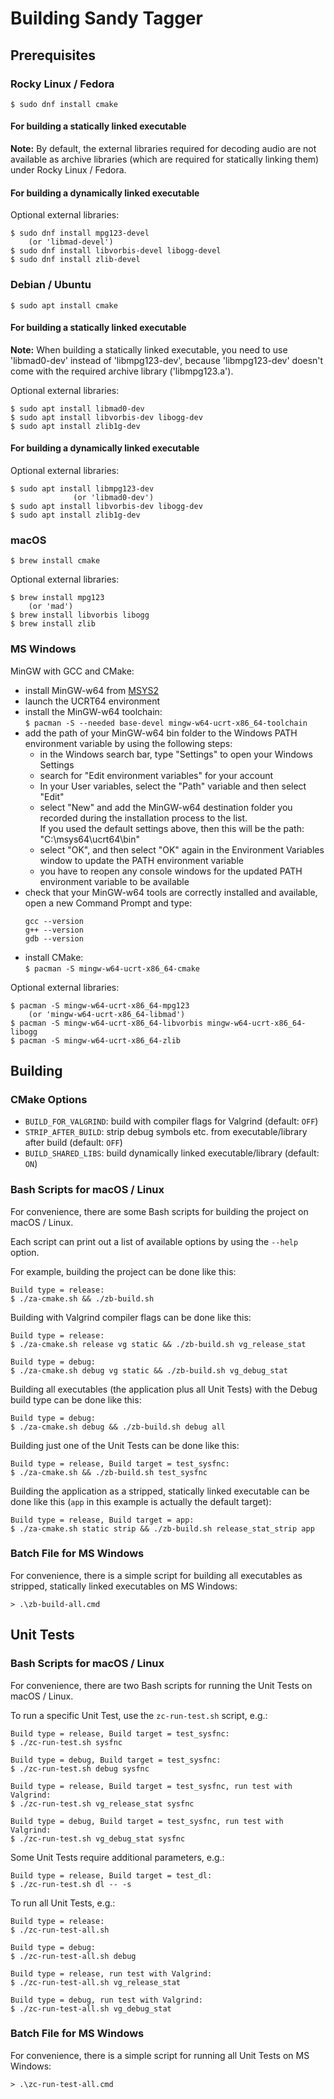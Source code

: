 # Building Sandy Tagger 

## Prerequisites

### Rocky Linux / Fedora

```
$ sudo dnf install cmake
```

#### For building a statically linked executable

**Note:** By default, the external libraries required for decoding audio are not available
as archive libraries (which are required for statically linking them) under Rocky Linux / Fedora.

#### For building a dynamically linked executable

Optional external libraries:

```
$ sudo dnf install mpg123-devel
    (or 'libmad-devel')
$ sudo dnf install libvorbis-devel libogg-devel
$ sudo dnf install zlib-devel
```

### Debian / Ubuntu

```
$ sudo apt install cmake
```

#### For building a statically linked executable

**Note:** When building a statically linked executable, you need to use 'libmad0-dev' instead
of 'libmpg123-dev', because 'libmpg123-dev' doesn't come with the required archive library ('libmpg123.a').

Optional external libraries:

```
$ sudo apt install libmad0-dev
$ sudo apt install libvorbis-dev libogg-dev
$ sudo apt install zlib1g-dev
```

#### For building a dynamically linked executable

Optional external libraries:

```
$ sudo apt install libmpg123-dev
              (or 'libmad0-dev')
$ sudo apt install libvorbis-dev libogg-dev
$ sudo apt install zlib1g-dev
```

### macOS

```
$ brew install cmake
```

Optional external libraries:

```
$ brew install mpg123
    (or 'mad')
$ brew install libvorbis libogg
$ brew install zlib
```

### MS Windows

MinGW with GCC and CMake:

- install MinGW-w64 from [MSYS2](https://www.msys2.org/)
- launch the UCRT64 environment
- install the MinGW-w64 toolchain:  
  `$ pacman -S --needed base-devel mingw-w64-ucrt-x86_64-toolchain`
- add the path of your MinGW-w64 bin folder to the Windows PATH environment variable by using the following steps:
    - in the Windows search bar, type "Settings" to open your Windows Settings
    - search for "Edit environment variables" for your account
    - In your User variables, select the "Path" variable and then select "Edit"
    - select "New" and add the MinGW-w64 destination folder you recorded during the installation process to the list.  
      If you used the default settings above, then this will be the path: "C:\msys64\ucrt64\bin"
    - select "OK", and then select "OK" again in the Environment Variables window to update the PATH environment variable
    - you have to reopen any console windows for the updated PATH environment variable to be available
- check that your MinGW-w64 tools are correctly installed and available, open a new Command Prompt and type:
    ```
    gcc --version
    g++ --version
    gdb --version
    ```
- install CMake:  
  `$ pacman -S mingw-w64-ucrt-x86_64-cmake`

Optional external libraries:

```
$ pacman -S mingw-w64-ucrt-x86_64-mpg123
    (or 'mingw-w64-ucrt-x86_64-libmad')
$ pacman -S mingw-w64-ucrt-x86_64-libvorbis mingw-w64-ucrt-x86_64-libogg
$ pacman -S mingw-w64-ucrt-x86_64-zlib
```

## Building

### CMake Options

- `BUILD_FOR_VALGRIND`: build with compiler flags for Valgrind (default: `OFF`)
- `STRIP_AFTER_BUILD`: strip debug symbols etc. from executable/library after build (default: `OFF`)
- `BUILD_SHARED_LIBS`: build dynamically linked executable/library (default: `ON`)

### Bash Scripts for macOS / Linux

For convenience, there are some Bash scripts for building the project on macOS / Linux.

Each script can print out a list of available options by using the `--help` option.

For example, building the project can be done like this:

```
Build type = release:
$ ./za-cmake.sh && ./zb-build.sh
```

Building with Valgrind compiler flags can be done like this:

```
Build type = release:
$ ./za-cmake.sh release vg static && ./zb-build.sh vg_release_stat

Build type = debug:
$ ./za-cmake.sh debug vg static && ./zb-build.sh vg_debug_stat
```

Building all executables (the application plus all Unit Tests) with the Debug build type can be done like this:

```
Build type = debug:
$ ./za-cmake.sh debug && ./zb-build.sh debug all
```

Building just one of the Unit Tests can be done like this:

```
Build type = release, Build target = test_sysfnc:
$ ./za-cmake.sh && ./zb-build.sh test_sysfnc
```

Building the application as a stripped, statically linked executable can be done like this (`app` in this example is actually the default target):

```
Build type = release, Build target = app:
$ ./za-cmake.sh static strip && ./zb-build.sh release_stat_strip app
```

### Batch File for MS Windows

For convenience, there is a simple script for building all executables as stripped, statically linked executables on MS Windows:

```
> .\zb-build-all.cmd
```

## Unit Tests

### Bash Scripts for macOS / Linux

For convenience, there are two Bash scripts for running the Unit Tests on macOS / Linux.

To run a specific Unit Test, use the `zc-run-test.sh` script, e.g.:

```
Build type = release, Build target = test_sysfnc:
$ ./zc-run-test.sh sysfnc

Build type = debug, Build target = test_sysfnc:
$ ./zc-run-test.sh debug sysfnc

Build type = release, Build target = test_sysfnc, run test with Valgrind:
$ ./zc-run-test.sh vg_release_stat sysfnc

Build type = debug, Build target = test_sysfnc, run test with Valgrind:
$ ./zc-run-test.sh vg_debug_stat sysfnc
```

Some Unit Tests require additional parameters, e.g.:

```
Build type = release, Build target = test_dl:
$ ./zc-run-test.sh dl -- -s
```

To run all Unit Tests, e.g.:

```
Build type = release:
$ ./zc-run-test-all.sh

Build type = debug:
$ ./zc-run-test-all.sh debug

Build type = release, run test with Valgrind:
$ ./zc-run-test-all.sh vg_release_stat

Build type = debug, run test with Valgrind:
$ ./zc-run-test-all.sh vg_debug_stat
```

### Batch File for MS Windows

For convenience, there is a simple script for running all Unit Tests on MS Windows:

```
> .\zc-run-test-all.cmd
```
